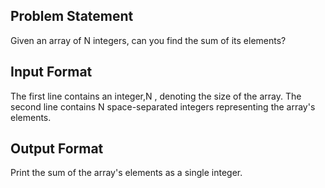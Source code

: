 ## Problem Statement
Given an array of N integers, can you find the sum of its elements?

## Input Format

The first line contains an integer,N , denoting the size of the array. 
The second line contains N space-separated integers representing the array's elements.

## Output Format

Print the sum of the array's elements as a single integer.